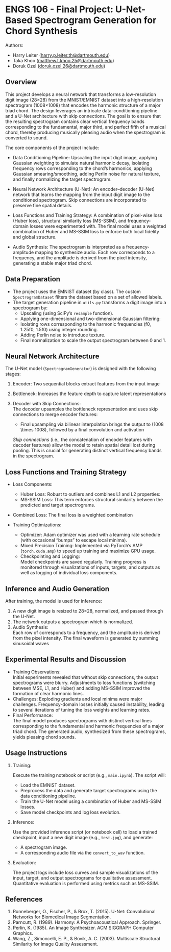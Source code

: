 # ENGS 106 - Final Project: U-Net-Based Spectrogram Generation for Chord Synthesis

Authors:
- Harry Leiter (<harry.p.leiter.th@dartmouth.edu>)  
- Taka Khoo (<matthew.t.khoo.25@dartmouth.edu>)  
- Doruk Ozel (<doruk.ozel.26@dartmouth.edu>)

## Overview

This project develops a neural network that transforms a low-resolution digit image (28×28) from the MNIST/EMNIST dataset into a high-resolution spectrogram (1008×1008) that encodes the harmonic structure of a major triad chord. The design leverages an intricate data-conditioning pipeline and a U-Net architecture with skip connections. The goal is to ensure that the resulting spectrogram contains clear vertical frequency bands corresponding to the fundamental, major third, and perfect fifth of a musical chord, thereby producing musically pleasing audio when the spectrogram is converted to sound.

The core components of the project include:

- Data Conditioning Pipeline: 
  Upscaling the input digit image, applying Gaussian weighting to simulate natural harmonic decay, isolating frequency rows corresponding to the chord’s harmonics, applying Gaussian smearing/smoothing, adding Perlin noise for natural texture, and finally normalizing the target spectrogram.
  
- Neural Network Architecture (U-Net): 
  An encoder–decoder (U-Net) network that learns the mapping from the input digit image to the conditioned spectrogram. Skip connections are incorporated to preserve fine spatial details.

- Loss Functions and Training Strategy: 
  A combination of pixel-wise loss (Huber loss), structural similarity loss (MS-SSIM), and frequency-domain losses were experimented with. The final model uses a weighted combination of Huber and MS-SSIM loss to enforce both local fidelity and global structure.

- Audio Synthesis: 
  The spectrogram is interpreted as a frequency-amplitude mapping to synthesize audio. Each row corresponds to a frequency, and the amplitude is derived from the pixel intensity, generating a stable major triad chord.

## Data Preparation

- The project uses the EMNIST dataset (by class). The custom `SpectrogramDataset` filters the dataset based on a set of allowed labels.
- The target generation pipeline in `utils.py` transforms a digit image into a spectrogram by:
  - Upscaling (using SciPy’s `resample` function).
  - Applying one-dimensional and two-dimensional Gaussian filtering:
  - Isolating rows corresponding to the harmonic frequencies (f0, 1.25f0, 1.5f0) using integer rounding.
  - Adding Perlin noise to introduce texture.
  - Final normalization to scale the output spectrogram between 0 and 1.

## Neural Network Architecture

The U-Net model (`SpectrogramGenerator`) is designed with the following stages:

1. Encoder: Two sequential blocks extract features from the input image

2. Bottleneck: Increases the feature depth to capture latent representations

3. Decoder with Skip Connections:  
   The decoder upsamples the bottleneck representation and uses skip connections to merge encoder features:
   - Final upsampling via bilinear interpolation brings the output to \(1008 \times 1008\), followed by a final convolution and activation

   *Skip connections* (i.e., the concatenation of encoder features with decoder features) allow the model to retain spatial detail lost during pooling. This is crucial for generating distinct vertical frequency bands in the spectrogram.

## Loss Functions and Training Strategy

- Loss Components:
  - Huber Loss: Robust to outliers and combines L1 and L2 properties:
  - MS-SSIM Loss: This term enforces structural similarity between the predicted and target spectrograms.
- Combined Loss: The final loss is a weighted combination

- Training Optimizations:
  - Optimizer: Adam optimizer was used with a learning rate schedule (with occasional “bumps” to escape local minima).
  - Mixed Precision Training: Implemented via PyTorch’s AMP (`torch.cuda.amp`) to speed up training and maximize GPU usage.
  - Checkpointing and Logging:  
    Model checkpoints are saved regularly. Training progress is monitored through visualizations of inputs, targets, and outputs as well as logging of individual loss components.

## Inference and Audio Generation

After training, the model is used for inference:
1. A new digit image is resized to 28×28, normalized, and passed through the U-Net.
2. The network outputs a spectrogram  which is normalized.
3. Audio Synthesis:  
   Each row of corresponds to a frequency, and the amplitude is derived from the pixel intensity. The final waveform is generated by summing sinusoidal waves

## Experimental Results and Discussion

- Training Observations:  
  Initial experiments revealed that without skip connections, the output spectrograms were blurry. Adjustments to loss functions (switching between MSE, L1, and Huber) and adding MS-SSIM improved the formation of clear harmonic lines.
- Challenges: 
  Exploding gradients and local minima were major challenges. Frequency-domain losses initially caused instability, leading to several iterations of tuning the loss weights and learning rates.
- Final Performance:  
  The final model produces spectrograms with distinct vertical lines corresponding to the fundamental and harmonic frequencies of a major triad chord. The generated audio, synthesized from these spectrograms, yields pleasing chord sounds.

## Usage Instructions

1. Training:

   Execute the training notebook or script (e.g., `main.ipynb`). The script will:
   - Load the EMNIST dataset.
   - Preprocess the data and generate target spectrograms using the data conditioning pipeline.
   - Train the U-Net model using a combination of Huber and MS-SSIM losses.
   - Save model checkpoints and log loss evolution.

2. Inference:

   Use the provided inference script (or notebook cell) to load a trained checkpoint, input a new digit image (e.g., `test.jpg`), and generate:
   - A spectrogram image.
   - A corresponding audio file via the `convert_to_wav` function.

3. Evaluation:

   The project logs include loss curves and sample visualizations of the input, target, and output spectrograms for qualitative assessment. Quantitative evaluation is performed using metrics such as MS-SSIM.

## References

1. Ronneberger, O., Fischer, P., & Brox, T. (2015). U-Net: Convolutional Networks for Biomedical Image Segmentation.
2. Parncutt, R. (1989). Harmony: A Psychoacoustical Approach. Springer.
3. Perlin, K. (1985). An Image Synthesizer. ACM SIGGRAPH Computer Graphics.
4. Wang, Z., Simoncelli, E. P., & Bovik, A. C. (2003). Multiscale Structural Similarity for Image Quality Assessment.
